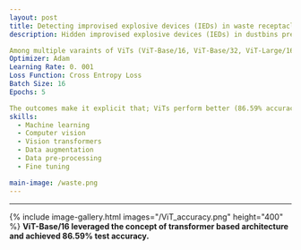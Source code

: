 ```yaml
---
layout: post
title: Detecting improvised explosive devices (IEDs) in waste receptacle using vision transformer (ViT).
description: Hidden improvised explosive devices (IEDs) in dustbins present major hazards to the lives of the populace. This project was intended to develop an advanced AI algorithm to detect explosives within waste bins using Vision Transformers (ViTs). In this work I, gathered quality database of images which includes IEDs and non-IEDs images, identified suitable algorithm of deep learning to detect IEDs in dustbins effectively, fine-tuned pretrained ViT, and trained model for multiple classes of wastes so it can detect IED among these classes. 

Among multiple varaints of ViTs (ViT-Base/16, ViT-Base/32, ViT-Large/16, ViT-Large/32, and Vit-Huge/14), I chose ViT-Base/16 and fine-tuned as follows
Optimizer: Adam 
Learning Rate: 0. 001 
Loss Function: Cross Entropy Loss
Batch Size: 16 
Epochs: 5

The outcomes make it explicit that; ViTs perform better (86.59% accuracy) in capturing the global information in an image as compared to CNNs.
skills: 
  - Machine learning
  - Computer vision
  - Vision transformers
  - Data augmentation
  - Data pre-processing
  - Fine tuning

main-image: /waste.png
---
```


---
{% include image-gallery.html images="/ViT_accuracy.png" height="400" %}
**ViT-Base/16 leveraged the concept of transformer based architecture and achieved 86.59% test accuracy.**

